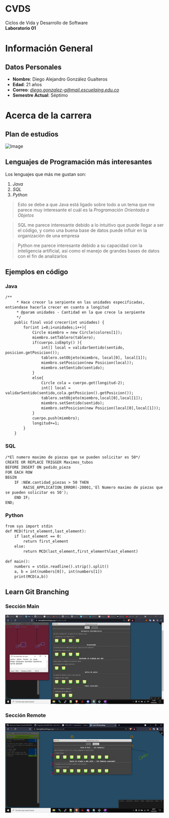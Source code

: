 # CVDS
Ciclos de Vida y Desarrollo de Software\
**Laboratorio 01**

# Información General
## Datos Personales

* **Nombre**: Diego Alejandro González Gualteros
* **Edad**: 21 años
* **Correo**: *diego.gonzalez-g@mail.escuelaing.edu.co*
* **Semestre Actual**: Séptimo

# Acerca de la carrera
## Plan de estudios
![Image](https://github.com/DiegoGonzalez2807/prueba_readme/blob/main/Resources/Plan_estudios.png) 

## Lenguajes de Programación más interesantes
Los lenguajes que más me gustan son:
1. *Java*
2. *SQL*
3. *Python*

>Esto se debe a que Java está ligado sobre todo a un tema que me parece muy interesante el cuál es la *Programación Orientada a Objetos*

> SQL me parece interesante debido a lo intuitivo que puede llegar a ser el código, y como una buena base de datos puede influir en la organización de una empresa

> Python me parece interesante debido a su capacidad con la inteligencia artificial, así como el manejo de grandes bases de datos con el fin de analizarlos

## Ejemplos en código
### Java
```
/**
     * Hace crecer la serpiente en las unidades especificadas, entiendase hacerla crecer en cuanto a longitud
     * @param unidades - Cantidad en la que crece la serpiente
     */
    public final void crecer(int unidades) {
        for(int i=0;i<unidades;i++){
            Circle miembro = new Circle(colores[1]);
            miembro.setTablero(tablero);
            if(cuerpo.isEmpty() ){
                int[] local = validarSentido(sentido, posicion.getPosicion());
                tablero.setObjeto(miembro, local[0], local[1]);
                miembro.setPosicion(new Posicion(local));
                miembro.setSentido(sentido);
            }
            else{
                Circle cola = cuerpo.get(longitud-2);
                int[] local = validarSentido(sentido,cola.getPosicion().getPosicion());
                tablero.setObjeto(miembro,local[0],local[1]);
                miembro.setSentido(sentido);
                miembro.setPosicion(new Posicion(local[0],local[1]));
            }
            cuerpo.push(miembro);
            longitud+=1;
        }
    }   
```
### SQL
```
/*El numero maximo de piezas que se pueden solicitar es 50*/
CREATE OR REPLACE TRIGGER Maximos_tubos
BEFORE INSERT ON pedido_pieza
FOR EACH ROW
BEGIN
	IF :NEW.cantidad_piezas > 50 THEN
		RAISE_APPLICATION_ERROR(-20001,'El Numero maximo de piezas que se pueden solicitar es 50');
	END IF;
END;
```

### Python
```
from sys import stdin
def MCD(first_element,last_element):
    if last_element == 0:
        return first_element
    else:
        return MCD(last_element,first_element%last_element)

def main():
    numbers = stdin.readline().strip().split()
    a, b = int(numbers[0]), int(numbers[1])
    print(MCD(a,b))
```
## Learn Git Branching
### Sección Main
![Image](https://github.com/DiegoGonzalez2807/lab1-cvds/blob/master/Diego%20Gonzalez/Resources/Seccion_Main.png) 

### Sección Remote
![Image](https://github.com/DiegoGonzalez2807/lab1-cvds/blob/master/Diego%20Gonzalez/Resources/Seccion_Remote.png)

